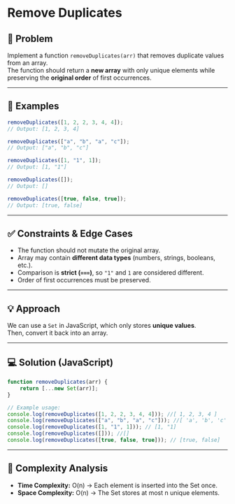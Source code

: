 # Remove Duplicates

## 📝 Problem

Implement a function `removeDuplicates(arr)` that removes duplicate values from an array.  
The function should return a **new array** with only unique elements while preserving the **original order** of first occurrences.

---

## 🎯 Examples

```javascript
removeDuplicates([1, 2, 2, 3, 4, 4]);
// Output: [1, 2, 3, 4]

removeDuplicates(["a", "b", "a", "c"]);
// Output: ["a", "b", "c"]

removeDuplicates([1, "1", 1]);
// Output: [1, "1"]

removeDuplicates([]);
// Output: []

removeDuplicates([true, false, true]);
// Output: [true, false]
```

---

## ✅ Constraints & Edge Cases

- The function should not mutate the original array.
- Array may contain **different data types** (numbers, strings, booleans, etc.).
- Comparison is **strict (`===`)**, so `"1"` and `1` are considered different.
- Order of first occurrences must be preserved.

---

## 💡 Approach

We can use a `Set` in JavaScript, which only stores **unique values**.  
Then, convert it back into an array.

---

## 💻 Solution (JavaScript)

```javascript
function removeDuplicates(arr) {
    return [...new Set(arr)];
}

// Example usage:
console.log(removeDuplicates([1, 2, 2, 3, 4, 4])); //[ 1, 2, 3, 4 ]
console.log(removeDuplicates(["a", "b", "a", "c"])); //[ 'a', 'b', 'c' ]
console.log(removeDuplicates([1, "1", 1])); // [1, "1]
console.log(removeDuplicates([])); //[]
console.log(removeDuplicates([true, false, true])); // [true, false]
```

---

## 🧩 Complexity Analysis

- **Time Complexity:** O(n) → Each element is inserted into the Set once.
- **Space Complexity:** O(n) → The Set stores at most n unique elements.
